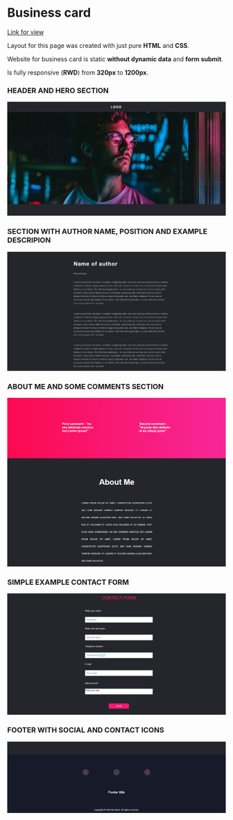 # Business card

[Link for view](https://michalkolanecki.github.io/business-card-2021/)

Layout for this page was created with just pure **HTML** and **CSS**.


Website for business card is static **without dynamic data** and **form submit**.


Is fully responsive (**RWD**) from **320px** to **1200px**.


### HEADER AND HERO SECTION

![cover](./img/header.png)

### SECTION WITH AUTHOR NAME, POSITION AND EXAMPLE DESCRIPION

![cover](./img/section1.png)

### ABOUT ME AND SOME COMMENTS SECTION

![cover](./img/section2.png)

### SIMPLE EXAMPLE CONTACT FORM

![cover](./img/form.png)

### FOOTER WITH SOCIAL AND CONTACT ICONS

![cover](./img/footer.png)
